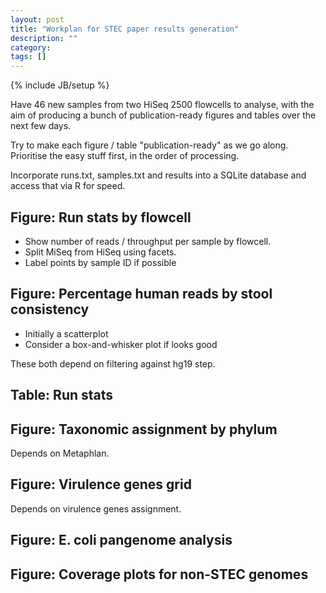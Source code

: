 ```yaml
---
layout: post
title: "Workplan for STEC paper results generation"
description: ""
category: 
tags: []
---
```

{% include JB/setup %}

Have 46 new samples from two HiSeq 2500 flowcells to analyse, with the aim of producing a bunch of publication-ready figures and tables over the next few days.

Try to make each figure / table "publication-ready" as we go along. Prioritise the easy stuff first, in the order of processing.

Incorporate runs.txt, samples.txt and results into a SQLite database and access that via R for speed.

## Figure: Run stats by flowcell
     
*	Show number of reads / throughput per sample by flowcell.
*	Split MiSeq from HiSeq using facets.
*	Label points by sample ID if possible

## Figure: Percentage human reads by stool consistency

*	Initially a scatterplot
*	Consider a box-and-whisker plot if looks good

These both depend on filtering against hg19 step.

## Table: Run stats

## Figure: Taxonomic assignment by phylum

Depends on Metaphlan.

## Figure: Virulence genes grid

Depends on virulence genes assignment.

## Figure: E. coli pangenome analysis

## Figure: Coverage plots for non-STEC genomes



